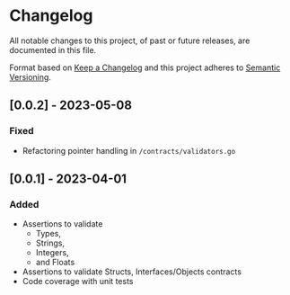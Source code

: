 # Changelog

All notable changes to this project, of past or future releases, are documented in this file.

Format based on [Keep a Changelog](https://keepachangelog.com/en/1.0.0/) and this project adheres to [Semantic Versioning](https://semver.org/spec/v2.0.0.html).

## [0.0.2] - 2023-05-08

### Fixed

- Refactoring pointer handling in `/contracts/validators.go`

## [0.0.1] - 2023-04-01

### Added

- Assertions to validate
  - Types,
  - Strings,
  - Integers,
  - and Floats
- Assertions to validate Structs, Interfaces/Objects contracts
- Code coverage with unit tests
